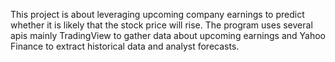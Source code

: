 This project is about leveraging upcoming company earnings to predict whether it is likely that the stock price will rise. The program uses several apis mainly TradingView to gather 
data about upcoming earnings and Yahoo Finance to extract historical data and analyst forecasts.
